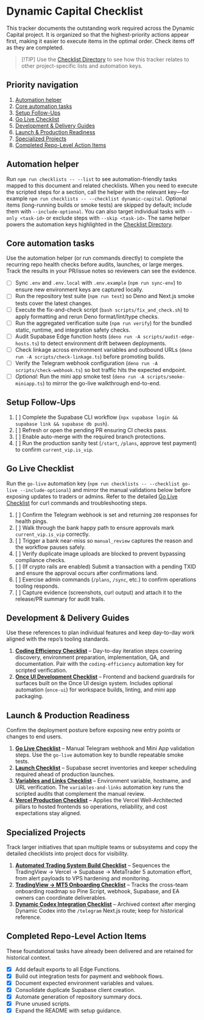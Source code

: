 # Dynamic Capital Checklist

This tracker documents the outstanding work required across the Dynamic Capital project. It is organized so that the highest-priority actions appear first, making it easier to execute items in the optimal order. Check items off as they are completed.

> [!TIP] Use the [Checklist Directory](./CHECKLISTS.md) to see how this tracker relates to other project-specific lists and automation keys.

## Priority navigation

1. [Automation helper](#automation-helper)
2. [Core automation tasks](#core-automation-tasks)
3. [Setup Follow-Ups](#setup-follow-ups)
4. [Go Live Checklist](#go-live-checklist)
5. [Development & Delivery Guides](#development--delivery-guides)
6. [Launch & Production Readiness](#launch--production-readiness)
7. [Specialized Projects](#specialized-projects)
8. [Completed Repo-Level Action Items](#completed-repo-level-action-items)

## Automation helper

Run `npm run checklists -- --list` to see automation-friendly tasks mapped to this document and related checklists. When you need to execute the scripted steps for a section, call the helper with the relevant key—for example `npm run checklists -- --checklist dynamic-capital`. Optional items (long-running builds or smoke tests) are skipped by default; include them with `--include-optional`. You can also target individual tasks with `--only <task-id>` or exclude steps with `--skip <task-id>`. The same helper powers the automation keys highlighted in the [Checklist Directory](./CHECKLISTS.md).

## Core automation tasks

Use the automation helper (or run commands directly) to complete the recurring repo health checks before audits, launches, or large merges. Track the results in your PR/issue notes so reviewers can see the evidence.

- [ ] Sync `.env` and `.env.local` with `.env.example` (`npm run sync-env`) to ensure new environment keys are captured locally.
- [ ] Run the repository test suite (`npm run test`) so Deno and Next.js smoke tests cover the latest changes.
- [ ] Execute the fix-and-check script (`bash scripts/fix_and_check.sh`) to apply formatting and rerun Deno format/lint/type checks.
- [ ] Run the aggregated verification suite (`npm run verify`) for the bundled static, runtime, and integration safety checks.
- [ ] Audit Supabase Edge function hosts (`deno run -A scripts/audit-edge-hosts.ts`) to detect environment drift between deployments.
- [ ] Check linkage across environment variables and outbound URLs (`deno run -A scripts/check-linkage.ts`) before promoting builds.
- [ ] Verify the Telegram webhook configuration (`deno run -A scripts/check-webhook.ts`) so bot traffic hits the expected endpoint.
- [ ] _Optional:_ Run the mini app smoke test (`deno run -A scripts/smoke-miniapp.ts`) to mirror the go-live walkthrough end-to-end.

## Setup Follow-Ups

1. [ ] Complete the Supabase CLI workflow (`npx supabase login && supabase link && supabase db push`).
2. [ ] Refresh or open the pending PR ensuring CI checks pass.
3. [ ] Enable auto-merge with the required branch protections.
4. [ ] Run the production sanity test (`/start`, `/plans`, approve test payment) to confirm `current_vip.is_vip`.

## Go Live Checklist

Run the `go-live` automation key (`npm run checklists -- --checklist go-live --include-optional`) and mirror the manual validations below before exposing updates to traders or admins. Refer to the detailed [Go Live Checklist](./GO_LIVE_CHECKLIST.md) for curl commands and troubleshooting steps.

1. [ ] Confirm the Telegram webhook is set and returning `200` responses for health pings.
2. [ ] Walk through the bank happy path to ensure approvals mark `current_vip.is_vip` correctly.
3. [ ] Trigger a bank near-miss so `manual_review` captures the reason and the workflow pauses safely.
4. [ ] Verify duplicate image uploads are blocked to prevent bypassing compliance checks.
5. [ ] (If crypto rails are enabled) Submit a transaction with a pending TXID and ensure the approval occurs after confirmations land.
6. [ ] Exercise admin commands (`/plans`, `/sync`, etc.) to confirm operations tooling responds.
7. [ ] Capture evidence (screenshots, curl output) and attach it to the release/PR summary for audit trails.

## Development & Delivery Guides

Use these references to plan individual features and keep day-to-day work aligned with the repo’s tooling standards.

1. **[Coding Efficiency Checklist](./coding-efficiency-checklist.md)** – Day-to-day iteration steps covering discovery, environment preparation, implementation, QA, and documentation. Pair with the `coding-efficiency` automation key for scripted verification.
2. **[Once UI Development Checklist](./once-ui-development-checklist.md)** – Frontend and backend guardrails for surfaces built on the Once UI design system. Includes optional automation (`once-ui`) for workspace builds, linting, and mini app packaging.

## Launch & Production Readiness

Confirm the deployment posture before exposing new entry points or changes to end users.

1. **[Go Live Checklist](#go-live-checklist)** – Manual Telegram webhook and Mini App validation steps. Use the `go-live` automation key to bundle repeatable smoke tests.
2. **[Launch Checklist](./LAUNCH_CHECKLIST.md)** – Supabase secret inventories and keeper scheduling required ahead of production launches.
3. **[Variables and Links Checklist](./VARIABLES_AND_LINKS_CHECKLIST.md)** – Environment variable, hostname, and URL verification. The `variables-and-links` automation key runs the scripted audits that complement the manual review.
4. **[Vercel Production Checklist](./VERCEL_PRODUCTION_CHECKLIST.md)** – Applies the Vercel Well-Architected pillars to hosted frontends so operations, reliability, and cost expectations stay aligned.

## Specialized Projects

Track larger initiatives that span multiple teams or subsystems and copy the detailed checklists into project docs for visibility.

1. **[Automated Trading System Build Checklist](./automated-trading-checklist.md)** – Sequences the TradingView → Vercel → Supabase → MetaTrader 5 automation effort, from alert payloads to VPS hardening and monitoring.
2. **[TradingView → MT5 Onboarding Checklist](./TRADINGVIEW_MT5_ONBOARDING_CHECKLIST.md)** – Tracks the cross-team onboarding roadmap so Pine Script, webhook, Supabase, and EA owners can coordinate deliverables.
3. **[Dynamic Codex Integration Checklist](./dynamic_codex_integration_checklist.md)** – Archived context after merging Dynamic Codex into the `/telegram` Next.js route; keep for historical reference.

## Completed Repo-Level Action Items

These foundational tasks have already been delivered and are retained for historical context.

- [x] Add default exports to all Edge Functions.
- [x] Build out integration tests for payment and webhook flows.
- [x] Document expected environment variables and values.
- [x] Consolidate duplicate Supabase client creation.
- [x] Automate generation of repository summary docs.
- [x] Prune unused scripts.
- [x] Expand the README with setup guidance.

